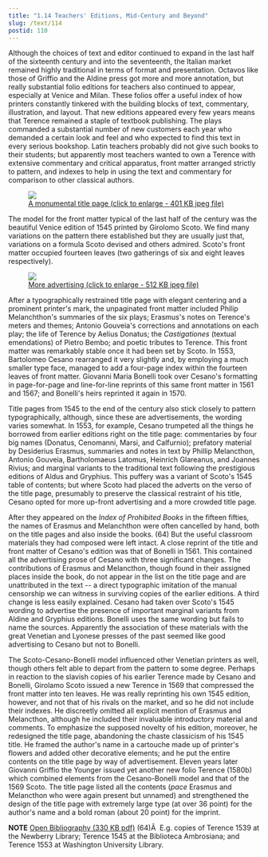 ```yaml
---
title: "1.14 Teachers' Editions, Mid-Century and Beyond"
slug: /text/114
postid: 110
---
```

Although the choices of text and editor continued to expand in the last half of the sixteenth century and into the seventeenth, the Italian market remained highly traditional in terms of format and presentation. Octavos like those of Griffio and the Aldine press got more and more annotation, but really substantial folio editions for teachers also continued to appear, especially at Venice and Milan. These folios offer a useful index of how printers constantly tinkered with the building blocks of text, commentary, illustration, and layout. That new editions appeared every few years means that Terence remained a staple of textbook publishing. The plays commanded a substantial number of new customers each year who demanded a certain look and feel and who expected to find this text in every serious bookshop. Latin teachers probably did not give such books to their students; but apparently most teachers wanted to own a Terence with extensive commentary and critical apparatus, front matter arranged strictly to pattern, and indexes to help in using the text and commentary for comparison to other classical authors.

<figure class="mkdn-figure">
    <a href="/images_full/1.00_Chapter_One/Wing-f.-ZP-535.S42,-P.-Terentia-Afri-poetae-lepidissimi-Comoediae,-title-page.jpg" class="mkdn-image-link">
    <img class="mkdn-image" src="/images_full/1.00_Chapter_One/Wing-f.-ZP-535.S42,-P.-Terentia-Afri-poetae-lepidissimi-Comoediae,-title-page.jpg" />
    <figcaption class="mkdn-figcaption">A monumental title page (click to enlarge - 401 KB jpeg file)</figcaption>
    </a>
</figure>

The model for the front matter typical of the last half of the century was the beautiful Venice edition of 1545 printed by Girolomo Scoto. We find many variations on the pattern there established but they are usually just that, variations on a formula Scoto devised and others admired. Scoto's front matter occupied fourteen leaves (two gatherings of six and eight leaves respectively).

<figure class="mkdn-figure">
    <a href="/images_full/1.00_Chapter_One/Wing-f.-ZP-535.S42,-P.-Terentia-Afri-poetae-lepidissimi-Comoediae,-verso-of-title-page.jpg" class="mkdn-image-link">
    <img class="mkdn-image" src="/images_full/1.00_Chapter_One/Wing-f.-ZP-535.S42,-P.-Terentia-Afri-poetae-lepidissimi-Comoediae,-verso-of-title-page.jpg" />
    <figcaption class="mkdn-figcaption">More advertising (click to enlarge - 512 KB jpeg file)</figcaption>
    </a>
</figure>

After a typographically restrained title page with elegant centering and a prominent printer's mark, the unpaginated front matter included Philip Melanchthon's summaries of the six plays; Erasmus's notes on Terence's meters and themes; Antonio Gouveia's corrections and annotations on each play; the life of Terence by Aelius Donatus; the <em>Castigationes</em> (textual emendations) of Pietro Bembo; and poetic tributes to Terence. This front matter was remarkably stable once it had been set by Scoto. In 1553, Bartolomeo Cesano rearranged it very slightly and, by employing a much smaller type face, managed to add a four-page index within the fourteen leaves of front matter. Giovanni Maria Bonelli took over Cesano's formatting in page-for-page and line-for-line reprints of this same front matter in 1561 and 1567; and Bonelli's heirs reprinted it again in 1570.

Title pages from 1545 to the end of the century also stick closely to pattern typographically, although, since these are advertisements, the wording varies somewhat. In 1553, for example, Cesano trumpeted all the things he borrowed from earlier editions right on the title page: commentaries by four big names (Donatus, Cenomanni, Marsi, and Calfurnio); prefatory material by Desiderius Erasmus, summaries and notes in text by Phillip Melancthon, Antonio Gouveia, Bartholomaeus Latomus, Heinrich Glareanus, and Joannes Rivius; and marginal variants to the traditional text following the prestigious editions of Aldus and Gryphius. This puffery was a variant of Scoto's 1545 table of contents; but where Scoto had placed the adverts on the verso of the title page, presumably to preserve the classical restraint of his title, Cesano opted for more up-front advertising and a more crowded title page.

After they appeared on the <em>Index of Prohibited Books</em> in the fifteen fifties, the names of Erasmus and Melanchthon were often cancelled by hand, both on the title pages and also inside the books. (64) But the useful classroom materials they had composed were left intact. A close reprint of the title and front matter of Cesano's edition was that of Bonelli in 1561. This contained all the advertising prose of Cesano with three significant changes. The contributions of Erasmus and Melancthon, though found in their assigned places inside the book, do not appear in the list on the title page and are unattributed in the text -- a direct typographic imitation of the manual censorship we can witness in surviving copies of the earlier editions. A third change is less easily explained. Cesano had taken over Scoto's 1545 wording to advertise the presence of important marginal variants from Aldine and Gryphius editions. Bonelli uses the same wording but fails to name the sources. Apparently the association of these materials with the great Venetian and Lyonese presses of the past seemed like good advertising to Cesano but not to Bonelli.

The Scoto-Cesano-Bonelli model influenced other Venetian printers as well, though others felt able to depart from the pattern to some degree. Perhaps in reaction to the slavish copies of his earlier Terence made by Cesano and Bonelli, Girolamo Scoto issued a new Terence in 1569 that compressed the front matter into ten leaves. He was really reprinting his own 1545 edition, however, and not that of his rivals on the market, and so he did not include their indexes. He discreetly omitted all explicit mention of Erasmus and Melancthon, although he included their invaluable introductory material and comments. To emphasize the supposed novelty of his edition, moreover, he redesigned the title page, abandoning the chaste classicism of his 1545 title. He framed the author's name in a cartouche made up of printer's flowers and added other decorative elements; and he put the entire contents on the title page by way of advertisement. Eleven years later Giovanni Griffio the Younger issued yet another new folio Terence (1580b) which combined elements from the Cesano-Bonelli model and that of the 1569 Scoto. The title page listed all the contents (<em>pace</em> Erasmus and Melancthon who were again present but unnamed) and strengthened the design of the title page with extremely large type (at over 36 point) for the author's name and a bold roman (about 20 point) for the imprint.

<strong>NOTE</strong>
<a href="http://www.humanismforsale.org/bibliography.pdf" target="new">Open Bibliography (330 KB pdf)</a>
(64)Â  E.g. copies of Terence 1539 at the Newberry Library; Terence 1545 at the Biblioteca Ambrosiana; and Terence 1553 at Washington University Library.
